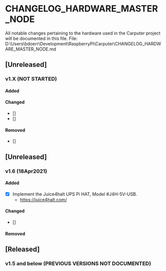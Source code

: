# CHANGELOG_HARDWARE_MASTER_NODE
All notable changes pertaining to the hardware used in the Carputer project will be documented in this file.
File:  D:\Users\bdoerr\Development\RaspberryPi\Carputer\CHANGELOG_HARDWARE_MASTER_NODE.md


## [Unreleased]
### v1.X (NOT STARTED) 
#### Added
#### Changed
- [] 
- []   
#### Removed
- [] 


## [Unreleased]
### v1.6 (18Apr2021) 
#### Added
- [x] Implement the Juice4halt UPS Pi HAT, Model #J4H-5V-USB.
    - https://juice4halt.com/ 
#### Changed
- []  
#### Removed

## [Released]
### v1.5 and below (PREVIOUS VERSIONS NOT DOCUMENTED) 




